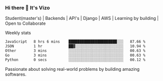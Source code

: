 ### Hi there 👋 It's Vizo

Student(master's) | Backends | API's | Django | AWS |  Learning by building | Open to Collaborate

Weekly stats
<!--START_SECTION:waka-->

```txt
JavaScript   8 hrs 6 mins    ██████████████████████░░░   87.66 %
JSON         1 hr            ██▓░░░░░░░░░░░░░░░░░░░░░░   10.94 %
Other        3 mins          ░░░░░░░░░░░░░░░░░░░░░░░░░   00.63 %
Go           3 mins          ░░░░░░░░░░░░░░░░░░░░░░░░░   00.63 %
Python       0 secs          ░░░░░░░░░░░░░░░░░░░░░░░░░   00.12 %
```

<!--END_SECTION:waka-->


Passionate about solving real-world problems by building amazing softwares.

